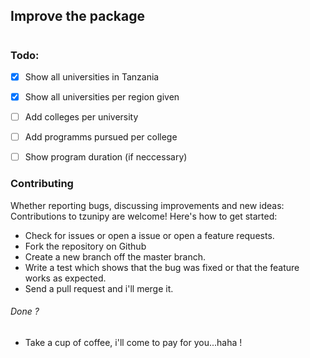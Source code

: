## Improve the package

#

### Todo:

- [x] Show all universities in Tanzania
- [x] Show all universities per region given
- [ ] Add colleges per university
- [ ] Add programms pursued per college
- [ ] Show program duration (if neccessary)



### Contributing

Whether reporting bugs, discussing improvements and new ideas: 
Contributions to tzunipy are welcome! Here's how to get started:

- Check for issues or open a issue or open a feature requests.
- Fork the repository on Github
- Create a new branch off the master branch.
- Write a test which shows that the bug was fixed or that the feature works as expected.
- Send a pull request and i'll merge it.


###### Done ?
- Take a cup of coffee, i'll come to pay for you...haha !